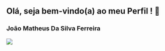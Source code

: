 ## Olá, seja bem-vindo(a) ao meu Perfil ! 👋
### João Matheus Da Silva Ferreira

<a href="https://github.com/joao3872">
<img src="https://github-readme-stats.vercel.app/api?username=joao3872&theme=chartreuse-dark&show_icons=true" />
</a>
